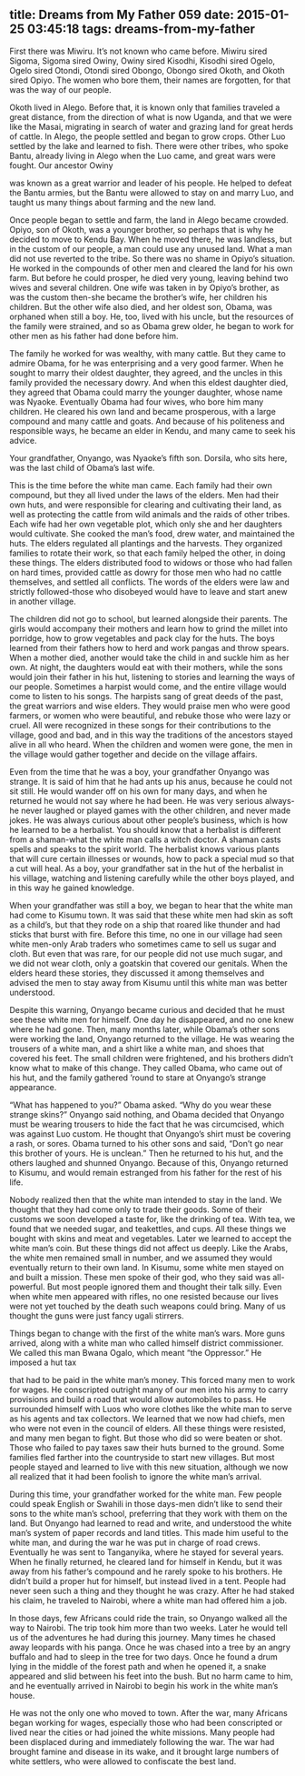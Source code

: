 title: Dreams from My Father 059
date: 2015-01-25 03:45:18
tags: dreams-from-my-father
---

First there was Miwiru. It’s not known who came before. Miwiru sired Sigoma, Sigoma sired Owiny, Owiny sired Kisodhi, Kisodhi sired Ogelo, Ogelo sired Otondi, Otondi sired Obongo, Obongo sired Okoth, and Okoth sired Opiyo. The women who bore them, their names are forgotten, for that was the way of our people.

Okoth lived in Alego. Before that, it is known only that families traveled a great distance, from the direction of what is now Uganda, and that we were like the Masai, migrating in search of water and grazing land for great herds of cattle. In Alego, the people settled and began to grow crops. Other Luo settled by the lake and learned to fish. There were other tribes, who spoke Bantu, already living in Alego when the Luo came, and great wars were fought. Our ancestor Owiny

was known as a great warrior and leader of his people. He helped to defeat the Bantu armies, but the Bantu were allowed to stay on and marry Luo, and taught us many things about farming and the new land.

Once people began to settle and farm, the land in Alego became crowded. Opiyo, son of Okoth, was a younger brother, so perhaps that is why he decided to move to Kendu Bay. When he moved there, he was landless, but in the custom of our people, a man could use any unused land. What a man did not use reverted to the tribe. So there was no shame in Opiyo’s situation. He worked in the compounds of other men and cleared the land for his own farm. But before he could prosper, he died very young, leaving behind two wives and several children. One wife was taken in by Opiyo’s brother, as was the custom then-she became the brother’s wife, her children his children. But the other wife also died, and her oldest son, Obama, was orphaned when still a boy. He, too, lived with his uncle, but the resources of the family were strained, and so as Obama grew older, he began to work for other men as his father had done before him.

The family he worked for was wealthy, with many cattle. But they came to admire Obama, for he was enterprising and a very good farmer. When he sought to marry their oldest daughter, they agreed, and the uncles in this family provided the necessary dowry. And when this eldest daughter died, they agreed that Obama could marry the younger daughter, whose name was Nyaoke. Eventually Obama had four wives, who bore him many children. He cleared his own land and became prosperous, with a large compound and many cattle and goats. And because of his politeness and responsible ways, he became an elder in Kendu, and many came to seek his advice.

Your grandfather, Onyango, was Nyaoke’s fifth son. Dorsila, who sits here, was the last child of Obama’s last wife.

This is the time before the white man came. Each family had their own compound, but they all lived under the laws of the elders. Men had their own huts, and were responsible for clearing and cultivating their land, as well as protecting the cattle from wild animals and the raids of other tribes. Each wife had her own vegetable plot, which only she and her daughters would cultivate. She cooked the man’s food, drew water, and maintained the huts. The elders regulated all plantings and the harvests. They organized families to rotate their work, so that each family helped the other, in doing these things. The elders distributed food to widows or those who had fallen on hard times, provided cattle as dowry for those men who had no cattle themselves, and settled all conflicts. The words of the elders were law and strictly followed-those who disobeyed would have to leave and start anew in another village.

The children did not go to school, but learned alongside their parents. The girls would accompany their mothers and learn how to grind the millet into porridge, how to grow vegetables and pack clay for the huts. The boys learned from their fathers how to herd and work pangas and throw spears. When a mother died, another would take the child in and suckle him as her own. At night, the daughters would eat with their mothers, while the sons would join their father in his hut, listening to stories and learning the ways of our people. Sometimes a harpist would come, and the entire village would come to listen to his songs. The harpists sang of great deeds of the past, the great warriors and wise elders. They would praise men who were good farmers, or women who were beautiful, and rebuke those who were lazy or cruel. All were recognized in these songs for their contributions to the village, good and bad, and in this way the traditions of the ancestors stayed alive in all who heard. When the children and women were gone, the men in the village would gather together and decide on the village affairs.

Even from the time that he was a boy, your grandfather Onyango was strange. It is said of him that he had ants up his anus, because he could not sit still. He would wander off on his own for many days, and when he returned he would not say where he had been. He was very serious always-he never laughed or played games with the other children, and never made jokes. He was always curious about other people’s business, which is how he learned to be a herbalist. You should know that a herbalist is different from a shaman-what the white man calls a witch doctor. A shaman casts spells and speaks to the spirit world. The herbalist knows various plants that will cure certain illnesses or wounds, how to pack a special mud so that a cut will heal. As a boy, your grandfather sat in the hut of the herbalist in his village, watching and listening carefully while the other boys played, and in this way he gained knowledge.

When your grandfather was still a boy, we began to hear that the white man had come to Kisumu town. It was said that these white men had skin as soft as a child’s, but that they rode on a ship that roared like thunder and had sticks that burst with fire. Before this time, no one in our village had seen white men-only Arab traders who sometimes came to sell us sugar and cloth. But even that was rare, for our people did not use much sugar, and we did not wear cloth, only a goatskin that covered our genitals. When the elders heard these stories, they discussed it among themselves and advised the men to stay away from Kisumu until this white man was better understood.

Despite this warning, Onyango became curious and decided that he must see these white men for himself. One day he disappeared, and no one knew where he had gone. Then, many months later, while Obama’s other sons were working the land, Onyango returned to the village. He was wearing the trousers of a white man, and a shirt like a white man, and shoes that covered his feet. The small children were frightened, and his brothers didn’t know what to make of this change. They called Obama, who came out of his hut, and the family gathered ’round to stare at Onyango’s strange appearance.

“What has happened to you?” Obama asked. “Why do you wear these strange skins?” Onyango said nothing, and Obama decided that Onyango must be wearing trousers to hide the fact that he was circumcised, which was against Luo custom. He thought that Onyango’s shirt must be covering a rash, or sores. Obama turned to his other sons and said, “Don’t go near this brother of yours. He is unclean.” Then he returned to his hut, and the others laughed and shunned Onyango. Because of this, Onyango returned to Kisumu, and would remain estranged from his father for the rest of his life.

Nobody realized then that the white man intended to stay in the land. We thought that they had come only to trade their goods. Some of their customs we soon developed a taste for, like the drinking of tea. With tea, we found that we needed sugar, and teakettles, and cups. All these things we bought with skins and meat and vegetables. Later we learned to accept the white man’s coin. But these things did not affect us deeply. Like the Arabs, the white men remained small in number, and we assumed they would eventually return to their own land. In Kisumu, some white men stayed on and built a mission. These men spoke of their god, who they said was all-powerful. But most people ignored them and thought their talk silly. Even when white men appeared with rifles, no one resisted because our lives were not yet touched by the death such weapons could bring. Many of us thought the guns were just fancy ugali stirrers.

Things began to change with the first of the white man’s wars. More guns arrived, along with a white man who called himself district commissioner. We called this man Bwana Ogalo, which meant “the Oppressor.” He imposed a hut tax

that had to be paid in the white man’s money. This forced many men to work for wages. He conscripted outright many of our men into his army to carry provisions and build a road that would allow automobiles to pass. He surrounded himself with Luos who wore clothes like the white man to serve as his agents and tax collectors. We learned that we now had chiefs, men who were not even in the council of elders. All these things were resisted, and many men began to fight. But those who did so were beaten or shot. Those who failed to pay taxes saw their huts burned to the ground. Some families fled farther into the countryside to start new villages. But most people stayed and learned to live with this new situation, although we now all realized that it had been foolish to ignore the white man’s arrival.

During this time, your grandfather worked for the white man. Few people could speak English or Swahili in those days-men didn’t like to send their sons to the white man’s school, preferring that they work with them on the land. But Onyango had learned to read and write, and understood the white man’s system of paper records and land titles. This made him useful to the white man, and during the war he was put in charge of road crews. Eventually he was sent to Tanganyika, where he stayed for several years. When he finally returned, he cleared land for himself in Kendu, but it was away from his father’s compound and he rarely spoke to his brothers. He didn’t build a proper hut for himself, but instead lived in a tent. People had never seen such a thing and they thought he was crazy. After he had staked his claim, he traveled to Nairobi, where a white man had offered him a job.

In those days, few Africans could ride the train, so Onyango walked all the way to Nairobi. The trip took him more than two weeks. Later he would tell us of the adventures he had during this journey. Many times he chased away leopards with his panga. Once he was chased into a tree by an angry buffalo and had to sleep in the tree for two days. Once he found a drum lying in the middle of the forest path and when he opened it, a snake appeared and slid between his feet into the bush. But no harm came to him, and he eventually arrived in Nairobi to begin his work in the white man’s house.

He was not the only one who moved to town. After the war, many Africans began working for wages, especially those who had been conscripted or lived near the cities or had joined the white missions. Many people had been displaced during and immediately following the war. The war had brought famine and disease in its wake, and it brought large numbers of white settlers, who were allowed to confiscate the best land.

